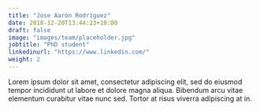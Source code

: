 ```yaml
---
title: "Jose Aarón Rodríguez"
date: 2018-12-20T13:44:23+10:00
draft: false
image: "images/team/placeholder.jpg"
jobtitle: "PhD student"
linkedinurl: "https://www.linkedin.com/"
weight: 2
---
```


Lorem ipsum dolor sit amet, consectetur adipiscing elit, sed do eiusmod tempor incididunt ut labore et dolore magna aliqua. Bibendum arcu vitae elementum curabitur vitae nunc sed. Tortor at risus viverra adipiscing at in.
